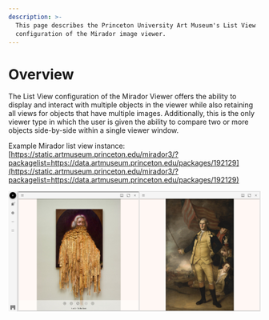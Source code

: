 ```yaml
---
description: >-
  This page describes the Princeton University Art Museum's List View
  configuration of the Mirador image viewer.
---
```


# Overview

The List View configuration of the Mirador Viewer offers the ability to display and interact with multiple objects in the viewer while also retaining all views for objects that have multiple images. Additionally, this is the only viewer type in which the user is given the ability to compare two or more objects side-by-side within a single viewer window.

Example Mirador list view instance: [https://static.artmuseum.princeton.edu/mirador3/?packagelist=https://data.artmuseum.princeton.edu/packages/192129](https://static.artmuseum.princeton.edu/mirador3/?packagelist=https://data.artmuseum.princeton.edu/packages/192129)

![](../.gitbook/assets/image%20%286%29%20%281%29.png)


